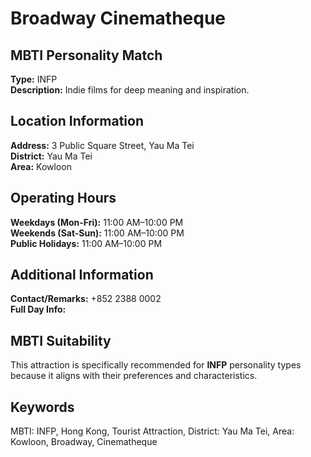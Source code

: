 # Broadway Cinematheque

## MBTI Personality Match
**Type:** INFP  
**Description:** Indie films for deep meaning and inspiration.

## Location Information
**Address:** 3 Public Square Street, Yau Ma Tei  
**District:** Yau Ma Tei  
**Area:** Kowloon

## Operating Hours
**Weekdays (Mon-Fri):** 11:00 AM–10:00 PM  
**Weekends (Sat-Sun):** 11:00 AM–10:00 PM  
**Public Holidays:** 11:00 AM–10:00 PM

## Additional Information
**Contact/Remarks:** +852 2388 0002  
**Full Day Info:** 

## MBTI Suitability
This attraction is specifically recommended for **INFP** personality types because it aligns with their preferences and characteristics.

## Keywords
MBTI: INFP, Hong Kong, Tourist Attraction, District: Yau Ma Tei, Area: Kowloon, Broadway, Cinematheque
